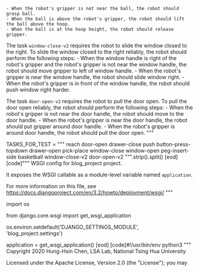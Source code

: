 
    - When the robot's gripper is not near the ball, the robot should grasp ball.
    - When the ball is above the robot's gripper, the robot should lift the ball above the hoop.
    - When the ball is at the hoop height, the robot should release gripper.

The task `window-close-v2` requires the robot to slide the window closed to the right.
To slide the window closed to the right reliably, the robot should perform the following steps:
    - When the window handle is right of the robot's gripper and the robot's gripper is not near the window handle, the robot should move gripper to left of window handle.
    - When the robot's gripper is near the window handle, the robot should slide window right.
    - When the robot's gripper is in front of the window handle, the robot should push window right harder.

The task `door-open-v2` requires the robot to pull the door open.
To pull the door open reliably, the robot should perform the following steps:
    - When the robot's gripper is not near the door handle, the robot should move to the door handle.
    - When the robot's gripper is near the door handle, the robot should put gripper around door handle.
    - When the robot's gripper is around door handle, the robot should pull the door open.
"""

TASKS_FOR_TEST = """
    reach
    door-open
    drawer-close
    push
    button-press-topdown
    drawer-open
    pick-place
    window-close
    window-open
    peg-insert-side
    basketball
    window-close-v2
    door-open-v2
""".strip().split()
[eod] [code]"""
WSGI config for blog_project project.

It exposes the WSGI callable as a module-level variable named ``application``.

For more information on this file, see
https://docs.djangoproject.com/en/3.2/howto/deployment/wsgi/
"""

import os

from django.core.wsgi import get_wsgi_application

os.environ.setdefault('DJANGO_SETTINGS_MODULE', 'blog_project.settings')

application = get_wsgi_application()
[eod] [code]#!/usr/bin/env python3
"""
 Copyright 2020 Hung-Hsin Chen, LSA Lab, National Tsing Hua University

 Licensed under the Apache License, Version 2.0 (the "License");
 you may